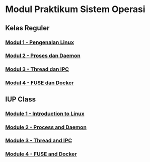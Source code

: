 # Modul Praktikum Sistem Operasi

## Kelas Reguler

### [Modul 1 - Pengenalan Linux](/Modul1/README.md)

### [Modul 2 - Proses dan Daemon](/Modul2/README.md)

### [Modul 3 - Thread dan IPC](/Modul3/README.md)

### [Modul 4 - FUSE dan Docker](/Modul4/README.md)

## IUP Class

### [Module 1 - Introduction to Linux](/Modul1/README-English.md)

### [Module 2 - Process and Daemon](/Modul2/README-English.md)

### [Module 3 - Thread and IPC](/Modul3/README-English.md)

### [Module 4 - FUSE and Docker](/Modul4/README-English.md)
